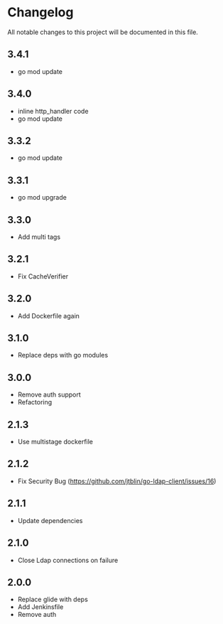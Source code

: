 # Changelog

All notable changes to this project will be documented in this file.

## 3.4.1

- go mod update

## 3.4.0

- inline http_handler code 
- go mod update

## 3.3.2

- go mod update

## 3.3.1

- go mod upgrade

## 3.3.0

- Add multi tags

## 3.2.1

- Fix CacheVerifier

## 3.2.0

- Add Dockerfile again

## 3.1.0

- Replace deps with go modules

## 3.0.0

- Remove auth support 
- Refactoring

## 2.1.3

- Use multistage dockerfile

## 2.1.2

- Fix Security Bug (https://github.com/jtblin/go-ldap-client/issues/16)

## 2.1.1

- Update dependencies

## 2.1.0

- Close Ldap connections on failure 

## 2.0.0

- Replace glide with deps
- Add Jenkinsfile
- Remove auth
